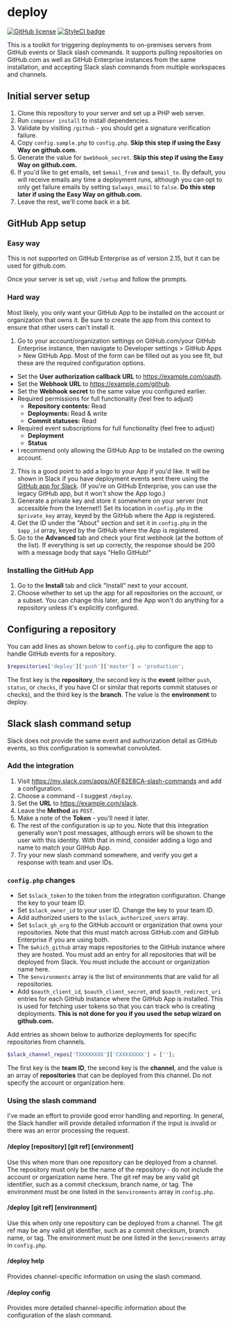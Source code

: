 # deploy
[![GitHub license](https://img.shields.io/github/license/kberzinch/deploy.svg?style=flat-square)](https://raw.githubusercontent.com/kberzinch/deploy/master/LICENSE.md) [![StyleCI badge](https://styleci.io/repos/43822640/shield)](https://styleci.io/repos/43822640)

This is a toolkit for triggering deployments to on-premises servers from GitHub events or Slack slash commands. It supports pulling repositories on GitHub.com as well as GitHub Enterprise instances from the same installation, and accepting Slack slash commands from multiple workspaces and channels.

## Initial server setup
1. Clone this repository to your server and set up a PHP web server.
2. Run `composer install` to install dependencies.
3. Validate by visiting `/github` - you should get a signature verification failure.
4. Copy `config.sample.php` to `config.php`. **Skip this step if using the Easy Way on github.com.**
5. Generate the value for `$webhook_secret`. **Skip this step if using the Easy Way on github.com.**
6. If you'd like to get emails, set `$email_from` and `$email_to`. By default, you will receive emails any time a deployment runs, although you can opt to only get failure emails by setting `$always_email` to `false`. **Do this step later if using the Easy Way on github.com.**
7. Leave the rest, we'll come back in a bit.

## GitHub App setup

### Easy way
This is not supported on GitHub Enterprise as of version 2.15, but it can be used for github.com.

Once your server is set up, visit `/setup` and follow the prompts.

### Hard way

Most likely, you only want your GitHub App to be installed on the account or organization that owns it. Be sure to create the app from this context to ensure that other users can't install it.

1. Go to your account/organization settings on GitHub.com/your GitHub Enterprise instance, then navigate to Developer settings > GitHub Apps > New GitHub App. Most of the form can be filled out as you see fit, but these are the required configuration options.
  * Set the **User authorization callback URL** to https://example.com/oauth.
  * Set the **Webhook URL** to https://example.com/github.
  * Set the **Webhook secret** to the same value you configured earlier.
  * Required permissions for full functionality (feel free to adjust)
    * **Repository contents:** Read
    * **Deployments:** Read & write
    * **Commit statuses:** Read
  * Required event subscriptions for full functionality (feel free to adjust)
    * **Deployment**
    * **Status**
  * I recommend only allowing the GitHub App to be installed on the owning account.
2. This is a good point to add a logo to your App if you'd like. It will be shown in Slack if you have deployment events sent there using the [GitHub app for Slack](https://slack.github.com/). (If you're on GitHub Enterprise, you can use the legacy GitHub app, but it won't show the App logo.)
3. Generate a private key and store it somewhere on your server (not accessible from the Internet!) Set its location in `config.php` in the `$private_key` array, keyed by the GitHub where the App is registered.
4. Get the ID under the "About" section and set it in `config.php` in the `$app_id` array, keyed by the GitHub where the App is registered.
5. Go to the **Advanced** tab and check your first webhook (at the bottom of the list). If everything is set up correctly, the response should be 200 with a message body that says "Hello GitHub!"

### Installing the GitHub App
1. Go to the **Install** tab and click "Install" next to your account.
2. Choose whether to set up the app for all repositories on the account, or a subset. You can change this later, and the App won't do anything for a repository unless it's explicitly configured.

## Configuring a repository
You can add lines as shown below to `config.php` to configure the app to handle GitHub events for a repository.

```php
$repositories['deploy']['push']['master'] = 'production';
```

The first key is the **repository**, the second key is the **event** (either `push`, `status`, or `checks`, if you have CI or similar that reports commit statuses or checks), and the third key is the **branch**. The value is the **environment** to deploy.

## Slack slash command setup
Slack does not provide the same event and authorization detail as GitHub events, so this configuration is somewhat convoluted.

### Add the integration
1. Visit https://my.slack.com/apps/A0F82E8CA-slash-commands and add a configuration.
2. Choose a command - I suggest `/deploy`.
3. Set the **URL** to https://example.com/slack.
4. Leave the **Method** as `POST`.
5. Make a note of the **Token** - you'll need it later.
6. The rest of the configuration is up to you. Note that this integration generally won't post messages, although errors will be shown to the user with this identity. With that in mind, consider adding a logo and name to match your GitHub App.
7. Try your new slash command somewhere, and verify you get a response with team and user IDs.

### `config.php` changes
* Set `$slack_token` to the token from the integration configuration. Change the key to your team ID.
* Set `$slack_owner_id` to your user ID. Change the key to your team ID.
* Add authorized users to the `$slack_authorized_users` array.
* Set `$slack_gh_org` to the GitHub account or organization that owns your repositories. Note that this must match across GitHub.com and GitHub Enterprise if you are using both.
* The `$which_github` array maps repositories to the GitHub instance where they are hosted. You must add an entry for all repositories that will be deployed from Slack. You must include the account or organization name here.
* The `$environments` array is the list of environments that are valid for all repositories.
* Add `$oauth_client_id`, `$oauth_client_secret`, and `$oauth_redirect_uri` entries for each GitHub instance where the GitHub App is installed. This is used for fetching user tokens so that you can track who is creating deployments. **This is not done for you if you used the setup wizard on github.com.**

Add entries as shown below to authorize deployments for specific repositories from channels.

```php
$slack_channel_repos['TXXXXXXXX']['CXXXXXXXX'] = [''];
```

The first key is the **team ID**, the second key is the **channel**, and the value is an array of **repositories** that can be deployed from this channel. Do not specify the account or organization here.

### Using the slash command
I've made an effort to provide good error handling and reporting. In general, the Slack handler will provide detailed information if the input is invalid or there was an error processing the request.

#### /deploy [repository] [git ref] [environment]
Use this when more than one repository can be deployed from a channel. The repository must only be the name of the repository - do not include the account or organization name here. The git ref may be any valid git identifier, such as a commit checksum, branch name, or tag. The environment must be one listed in the `$environments` array in `config.php`.

#### /deploy [git ref] [environment]
Use this when only one repository can be deployed from a channel. The git ref may be any valid git identifier, such as a commit checksum, branch name, or tag. The environment must be one listed in the `$environments` array in `config.php`.

#### /deploy help
Provides channel-specific information on using the slash command.

#### /deploy config
Provides more detailed channel-specific information about the configuration of the slash command.
